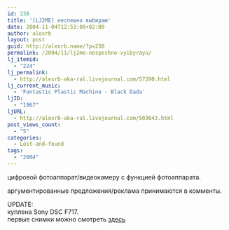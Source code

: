 ```yaml
---
id: 230
title: '[LJ2ME] неспешно выбираю'
date: 2004-11-04T12:53:00+02:00
author: alexrb
layout: post
guid: http://alexrb.name/?p=230
permalink: /2004/11/lj2me-nespeshno-vyibyrayu/
lj_itemid:
  - "224"
lj_permalink:
  - http://alexrb-aka-ral.livejournal.com/57390.html
lj_current_music:
  - 'Fantastic Plastic Machine - Black Dada'
ljID:
  - "1967"
ljURL:
  - http://alexrb-aka-ral.livejournal.com/503643.html
post_views_count:
  - "5"
categories:
  - Lost-and-found
tags:
  - "2004"
---
```

цифровой фотоаппарат/видеокамеру с функцией фотоаппарата.

аргументированные предложения/реклама принимаются в комменты.

UPDATE:  
куплена Sony DSC F717.  
первые снимки можно смотреть [здесь](http://www.imagestation.com/album/pictures.html?id=2734350093)